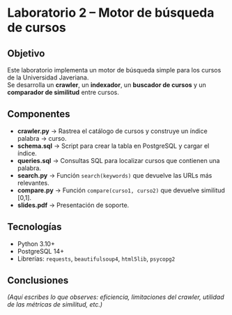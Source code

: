 # Laboratorio 2 – Motor de búsqueda de cursos

## Objetivo
Este laboratorio implementa un motor de búsqueda simple para los cursos de la Universidad Javeriana.  
Se desarrolla un **crawler**, un **indexador**, un **buscador de cursos** y un **comparador de similitud** entre cursos.

## Componentes
- **crawler.py** → Rastrea el catálogo de cursos y construye un índice palabra → curso.
- **schema.sql** → Script para crear la tabla en PostgreSQL y cargar el índice.
- **queries.sql** → Consultas SQL para localizar cursos que contienen una palabra.
- **search.py** → Función `search(keywords)` que devuelve las URLs más relevantes.
- **compare.py** → Función `compare(curso1, curso2)` que devuelve similitud [0,1].
- **slides.pdf** → Presentación de soporte.

## Tecnologías
- Python 3.10+
- PostgreSQL 14+
- Librerías: `requests`, `beautifulsoup4`, `html5lib`, `psycopg2`

## Conclusiones
*(Aquí escribes lo que observes: eficiencia, limitaciones del crawler, utilidad de las métricas de similitud, etc.)*
